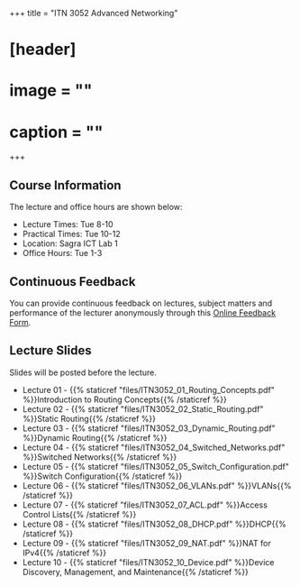 +++
title = "ITN 3052 Advanced Networking"

# [header]
# image = ""
# caption = ""
+++

## Course Information
The lecture and office hours are shown below:

- Lecture Times: Tue 8-10
- Practical Times: Tue 10-12
- Location: Sagra ICT Lab 1
- Office Hours: Tue 1-3

## Continuous Feedback
You can provide continuous feedback on lectures, subject matters and performance of the lecturer anonymously through this [Online Feedback Form](https://goo.gl/forms/YB58B1ejBnye1wnB3).
 
## Lecture Slides
Slides will be posted before the lecture.

- Lecture 01 - {{% staticref "files/ITN3052_01_Routing_Concepts.pdf" %}}Introduction to Routing Concepts{{% /staticref %}}
- Lecture 02 - {{% staticref "files/ITN3052_02_Static_Routing.pdf" %}}Static Routing{{% /staticref %}}
- Lecture 03 - {{% staticref "files/ITN3052_03_Dynamic_Routing.pdf" %}}Dynamic Routing{{% /staticref %}}
- Lecture 04 - {{% staticref "files/ITN3052_04_Switched_Networks.pdf" %}}Switched Networks{{% /staticref %}}
- Lecture 05 - {{% staticref "files/ITN3052_05_Switch_Configuration.pdf" %}}Switch Configuration{{% /staticref %}}
- Lecture 06 - {{% staticref "files/ITN3052_06_VLANs.pdf" %}}VLANs{{% /staticref %}}
- Lecture 07 - {{% staticref "files/ITN3052_07_ACL.pdf" %}}Access Control Lists{{% /staticref %}}
- Lecture 08 - {{% staticref "files/ITN3052_08_DHCP.pdf" %}}DHCP{{% /staticref %}}
- Lecture 09 - {{% staticref "files/ITN3052_09_NAT.pdf" %}}NAT for IPv4{{% /staticref %}}
- Lecture 10 - {{% staticref "files/ITN3052_10_Device.pdf" %}}Device Discovery, Management, and Maintenance{{% /staticref %}}
